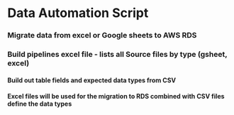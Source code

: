 # Data Automation Script
### Migrate data from excel or Google sheets to AWS RDS

### Build pipelines excel file - lists all Source files by type (gsheet, excel)
#### Build out table fields and expected data types from CSV
#### Excel files will be used for the migration to RDS combined with CSV files define the data types
